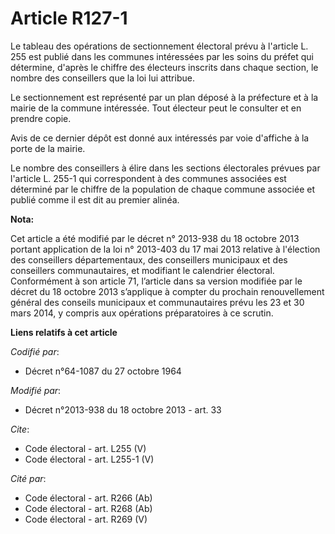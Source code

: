 # Article R127-1

Le tableau des opérations de sectionnement électoral prévu à l'article L. 255 est publié dans les communes intéressées par
les soins du préfet qui détermine, d'après le chiffre des électeurs inscrits dans chaque section, le nombre des conseillers
que la loi lui attribue. 

Le sectionnement est représenté par un plan déposé à la préfecture et à la mairie de la commune intéressée. Tout électeur
peut le consulter et en prendre copie. 

Avis de ce dernier dépôt est donné aux intéressés par voie d'affiche à la porte de la mairie. 

Le nombre des conseillers à élire dans les sections électorales prévues par l'article L. 255-1 qui correspondent à des
communes associées est déterminé par le chiffre de la population de chaque commune associée et publié comme il est dit au
premier alinéa.

**Nota:**

Cet article a été modifié par le décret n° 2013-938 du 18 octobre 2013 portant application de la loi n° 2013-403 du 17 mai
2013 relative à l'élection des conseillers départementaux, des conseillers municipaux et des conseillers communautaires, et
modifiant le calendrier électoral. Conformément à son article 71, l’article dans sa version modifiée par le décret du 18
octobre 2013 s’applique à compter du prochain renouvellement général des conseils municipaux et communautaires prévu les 23
et 30 mars 2014, y compris aux opérations préparatoires à ce scrutin.

**Liens relatifs à cet article**

_Codifié par_:

  - Décret n°64-1087 du 27 octobre 1964

_Modifié par_:

  - Décret n°2013-938 du 18 octobre 2013 - art. 33

_Cite_:

  - Code électoral - art. L255 (V)
  - Code électoral - art. L255-1 (V)

_Cité par_:

  - Code électoral - art. R266 (Ab)
  - Code électoral - art. R268 (Ab)
  - Code électoral - art. R269 (V)

